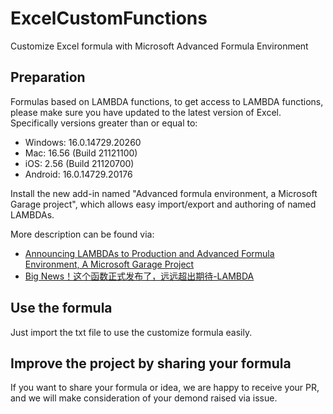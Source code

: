 # ExcelCustomFunctions
Customize Excel formula with Microsoft Advanced Formula Environment

## Preparation

Formulas based on LAMBDA functions, to get access to LAMBDA functions, please make sure you have updated to the latest version of Excel. Specifically versions greater than or equal to:
 - Windows: 16.0.14729.20260
 - Mac: 16.56 (Build 21121100)
 - iOS: 2.56 (Build 21120700)
 - Android: 16.0.14729.20176

Install the new add-in named "Advanced formula environment, a Microsoft Garage project", which allows easy import/export and authoring of named LAMBDAs.

More description can be found via:
 - [Announcing LAMBDAs to Production and Advanced Formula Environment, A Microsoft Garage Project
](https://techcommunity.microsoft.com/t5/excel-blog/announcing-lambdas-to-production-and-advanced-formula/ba-p/3073293) 
 - [Big News！这个函数正式发布了，远远超出期待-LAMBDA](https://mp.weixin.qq.com/s/j3C7MQodnt9KbROWos4fkw)

## Use the formula

Just import the txt file to use the customize formula easily.

## Improve the project by sharing your formula

If you want to share your formula or idea, we are happy to receive your PR, and we will make consideration of your demond raised via issue.
